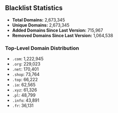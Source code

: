 ## Blacklist Statistics

- **Total Domains:** 2,673,345
- **Unique Domains:** 2,673,345
- **Added Domains Since Last Version:** 715,967
- **Removed Domains Since Last Version:** 1,064,538

### Top-Level Domain Distribution

-  `.com`: 1,222,945
-  `.org`: 229,023
-  `.net`: 170,401
-  `.shop`: 73,764
-  `.top`: 66,222
-  `.io`: 62,565
-  `.xyz`: 61,326
-  `.pl`: 48,799
-  `.info`: 43,891
-  `.fr`: 36,131
